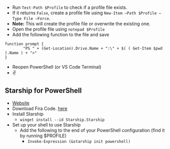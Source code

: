 
- Run `Test-Path $Profile` to check if a profile file exists.
- If it returns `False`, create a profile file using `New-Item –Path $Profile –Type File –Force`.
- **Note:** This will create the profile file or overwrite the existing one. 
- Open the profile file using `notepad $Profile`
- Add the following function to the file and save

```    
function prompt {
        "PS " + (Get-Location).Drive.Name + ":\" + $( ( Get-Item $pwd ).Name ) + ">"
}
```
- Reopen PowerShell (or VS Code Terminal)
- ✌️


## Starship for PowerShell

- [Website](https://starship.rs/guide/)
- Download Fira Code. [here](https://www.nerdfonts.com/)
- Install Starship 
  - `winget install --id Starship.Starship`
- Set up your shell to use Starship
  - Add the following to the end of your PowerShell configuration (find it by running $PROFILE)
    - `Invoke-Expression (&starship init powershell)`

